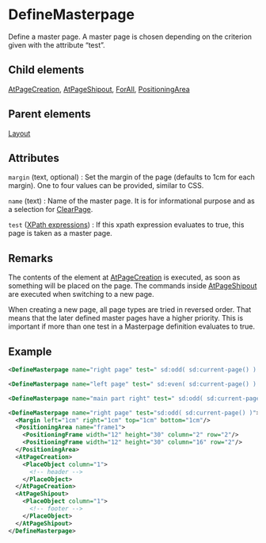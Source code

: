 # DefineMasterpage



Define a master page. A master page is chosen depending on the criterion given with the attribute “test”.



##  Child elements

[AtPageCreation](../atpagecreation.md), [AtPageShipout](../atpageshipout.md), [ForAll](../forall.md), [PositioningArea](../positioningarea.md)

##  Parent elements

[Layout](../layout.md)


## Attributes



`margin` (text, optional)
:   Set the margin of the page (defaults to 1cm for each margin). One to four values can be provided, similar to CSS.




`name` (text)
:   Name of the master page. It is for informational purpose and as a selection for [ClearPage](../clearpage.md).




`test` ([XPath expressions](../../manual/xpath.md))
:   If this xpath expression evaluates to true, this page is taken as a master page.




## Remarks
The contents of the element at [AtPageCreation](../atpagecreation.md) is executed, as soon as something will be placed on the page. The commands inside [AtPageShipout](../atpageshipout.md) are executed when switching to a new page.

When creating a new page, all page types are tried in reversed order. That means that the later defined master pages have a higher priority. This is important if more than one test in a Masterpage definition evaluates to true.


## Example

```xml
<DefineMasterpage name="right page" test=" sd:odd( sd:current-page() ) "/>
```
```xml
<DefineMasterpage name="left page" test=" sd:even( sd:current-page() ) "/>
```
```xml
<DefineMasterpage name="main part right" test=" sd:odd( sd:current-page() ) and $chapter='main' "/>
```
```xml
<DefineMasterpage name="right page" test="sd:odd( sd:current-page() )">
  <Margin left="1cm" right="1cm" top="1cm" bottom="1cm"/>
  <PositioningArea name="frame1">
    <PositioningFrame width="12" height="30" column="2" row="2"/>
    <PositioningFrame width="12" height="30" column="16" row="2"/>
  </PositioningArea>
  <AtPageCreation>
    <PlaceObject column="1">
      <!-- header -->
    </PlaceObject>
  </AtPageCreation>
  <AtPageShipout>
    <PlaceObject column="1">
      <!-- footer -->
    </PlaceObject>
  </AtPageShipout>
</DefineMasterpage>
```





